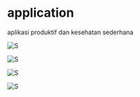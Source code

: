 # application
aplikasi produktif dan kesehatan sederhana

![S](https://github.com/eris-boop/application/blob/7ab6ba8defc0c83f3d407326bf75bcd4a39e73d6/WhatsApp%20Image%202025-07-07%20at%2021.54.13_3799a4e3.jpg)

![S](https://github.com/eris-boop/application/blob/a4e6386f84d1a4dd3f3104036d1c157caaf30c1b/sample%20application.1.1/WhatsApp%20Image%202025-07-07%20at%2021.54.14_6cd22748.jpg)

![S](https://github.com/eris-boop/application/blob/8ace1e07195aee9cc62970ccdd96a7d4c9543a0a/WhatsApp%20Image%202025-07-07%20at%2021.54.14_6cd22748.jpg)

![S](https://github.com/eris-boop/application/blob/c775c1106163825f52cc3a6769c1233b2e5be1e2/WhatsApp%20Image%202025-07-07%20at%2021.54.15_76f8afa9.jpg)

